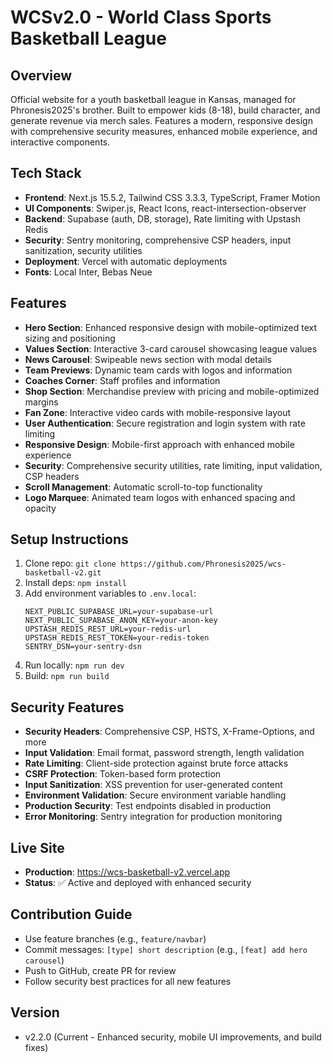 # WCSv2.0 - World Class Sports Basketball League

## Overview

Official website for a youth basketball league in Kansas, managed for Phronesis2025's brother. Built to empower kids (8-18), build character, and generate revenue via merch sales. Features a modern, responsive design with comprehensive security measures, enhanced mobile experience, and interactive components.

## Tech Stack

- **Frontend**: Next.js 15.5.2, Tailwind CSS 3.3.3, TypeScript, Framer Motion
- **UI Components**: Swiper.js, React Icons, react-intersection-observer
- **Backend**: Supabase (auth, DB, storage), Rate limiting with Upstash Redis
- **Security**: Sentry monitoring, comprehensive CSP headers, input sanitization, security utilities
- **Deployment**: Vercel with automatic deployments
- **Fonts**: Local Inter, Bebas Neue

## Features

- **Hero Section**: Enhanced responsive design with mobile-optimized text sizing and positioning
- **Values Section**: Interactive 3-card carousel showcasing league values
- **News Carousel**: Swipeable news section with modal details
- **Team Previews**: Dynamic team cards with logos and information
- **Coaches Corner**: Staff profiles and information
- **Shop Section**: Merchandise preview with pricing and mobile-optimized margins
- **Fan Zone**: Interactive video cards with mobile-responsive layout
- **User Authentication**: Secure registration and login system with rate limiting
- **Responsive Design**: Mobile-first approach with enhanced mobile experience
- **Security**: Comprehensive security utilities, rate limiting, input validation, CSP headers
- **Scroll Management**: Automatic scroll-to-top functionality
- **Logo Marquee**: Animated team logos with enhanced spacing and opacity

## Setup Instructions

1. Clone repo: `git clone https://github.com/Phronesis2025/wcs-basketball-v2.git`
2. Install deps: `npm install`
3. Add environment variables to `.env.local`:
   ```
   NEXT_PUBLIC_SUPABASE_URL=your-supabase-url
   NEXT_PUBLIC_SUPABASE_ANON_KEY=your-anon-key
   UPSTASH_REDIS_REST_URL=your-redis-url
   UPSTASH_REDIS_REST_TOKEN=your-redis-token
   SENTRY_DSN=your-sentry-dsn
   ```
4. Run locally: `npm run dev`
5. Build: `npm run build`

## Security Features

- **Security Headers**: Comprehensive CSP, HSTS, X-Frame-Options, and more
- **Input Validation**: Email format, password strength, length validation
- **Rate Limiting**: Client-side protection against brute force attacks
- **CSRF Protection**: Token-based form protection
- **Input Sanitization**: XSS prevention for user-generated content
- **Environment Validation**: Secure environment variable handling
- **Production Security**: Test endpoints disabled in production
- **Error Monitoring**: Sentry integration for production monitoring

## Live Site

- **Production**: https://wcs-basketball-v2.vercel.app
- **Status**: ✅ Active and deployed with enhanced security

## Contribution Guide

- Use feature branches (e.g., `feature/navbar`)
- Commit messages: `[type] short description` (e.g., `[feat] add hero carousel`)
- Push to GitHub, create PR for review
- Follow security best practices for all new features

## Version

- v2.2.0 (Current - Enhanced security, mobile UI improvements, and build fixes)
